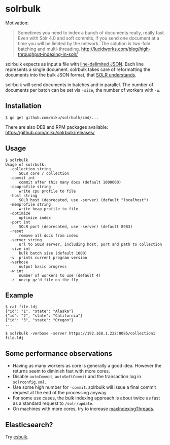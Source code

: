 solrbulk
========

Motivation:

> Sometimes you need to index a bunch of documents really, really fast.
  Even with Solr 4.0 and soft commits, if you send one document at a time
  you will be limited by the network. The solution is two-fold: batching
  and multi-threading. http://lucidworks.com/blog/high-throughput-indexing-in-solr/

solrbulk expects as input a file with [line-delimited JSON](https://en.wikipedia.org/wiki/JSON_Streaming#Line_delimited_JSON). Each line represents a single document. solrbulk takes care of reformatting the documents into the bulk JSON format, that [SOLR understands](https://cwiki.apache.org/confluence/display/solr/Uploading+Data+with+Index+Handlers#UploadingDatawithIndexHandlers-JSONFormattedIndexUpdates).

solrbulk will send documents in batches and in parallel. The number of documents per batch can be set via `-size`, the number of workers with `-w`.

Installation
------------

    $ go get github.com/miku/solrbulk/cmd/...

There are also DEB and RPM packages available: https://github.com/miku/solrbulk/releases/

Usage
-----

    $ solrbulk
    Usage of solrbulk:
      -collection string
          SOLR core / collection
      -commit int
          commit after this many docs (default 1000000)
      -cpuprofile string
          write cpu profile to file
      -host string
          SOLR host (deprecated, use -server) (default "localhost")
      -memprofile string
          write heap profile to file
      -optimize
          optimize index
      -port int
          SOLR port (deprecated, use -server) (default 8983)
      -reset
          remove all docs from index
      -server string
          url to SOLR server, including host, port and path to collection
      -size int
          bulk batch size (default 1000)
      -v  prints current program version
      -verbose
          output basic progress
      -w int
          number of workers to use (default 4)
      -z  unzip gz'd file on the fly


Example
-------

    $ cat file.ldj
    {"id": "1", "state": "Alaska"}
    {"id": "2", "state": "California"}
    {"id": "3", "state": "Oregon"}
    ...

    $ solrbulk -verbose -server https://192.168.1.222:8085/collection1 file.ldj

Some performance observations
-----------------------------

* Having as many workers as core is generally a good idea. However the returns seem to diminish fast with more cores.
* Disable `autoCommit`, `autoSoftCommit` and the transaction log in `solrconfig.xml`.
* Use some high number for `-commit`. solrbulk will issue a final commit request at the end of the processing anyway.
* For some use cases, the bulk indexing approach is about twice as fast as a standard request to `/solr/update`.
* On machines with more cores, try to increase [maxIndexingThreads](https://cwiki.apache.org/confluence/display/solr/IndexConfig+in+SolrConfig).

Elasticsearch?
--------------

Try [esbulk](https://github.com/miku/esbulk).
